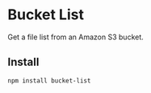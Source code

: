 # Bucket List

Get a file list from an Amazon S3 bucket.

## Install

```
npm install bucket-list
```